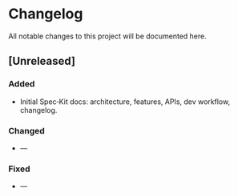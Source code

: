 # Changelog

All notable changes to this project will be documented here.

## [Unreleased]
### Added
- Initial Spec‑Kit docs: architecture, features, APIs, dev workflow, changelog.

### Changed
- —

### Fixed
- —
